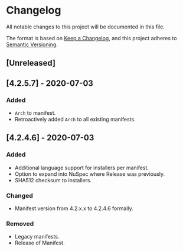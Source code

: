 # Changelog
All notable changes to this project will be documented in this file.

The format is based on [Keep a Changelog](https://keepachangelog.com/en/1.0.0/),
and this project adheres to [Semantic Versioning](https://semver.org/spec/v2.0.0.html).

## [Unreleased]

## [4.2.5.7] - 2020-07-03
### Added
- `Arch` to manifest.
- Retroactively added `Arch` to all existing manifests.

## [4.2.4.6] - 2020-07-03
### Added
- Additional language support for installers per manifest.
- Option to expand into NuSpec where Release was previously.
- SHA512 checksum to installers.

### Changed
- Manifest version from 4.2.x.x to 4.2.4.6 formally.

### Removed
- Legacy manifests.
- Release of Manifest.

